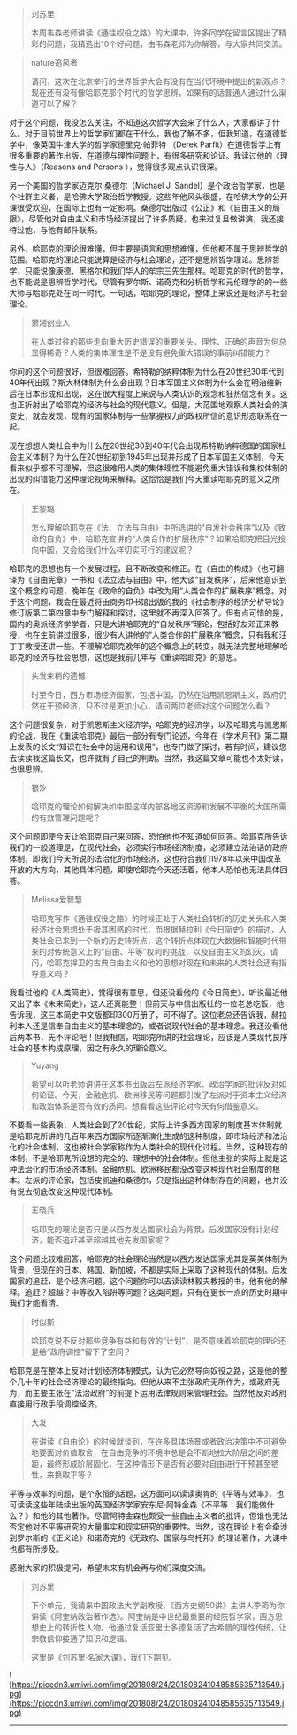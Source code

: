 > 刘苏里
> 
> 本周韦森老师讲读《通往奴役之路》的大课中，许多同学在留言区提出了精彩的问题，我精选出10个好问题，由韦森老师为你解答，与大家共同交流。

> nature追风者
> 
> 请问，这次在北京举行的世界哲学大会有没有在当代环境中提出的新观点？现在还有没有像哈耶克那个时代的哲学思辨，如果有的话普通人通过什么渠道可以了解？

对于这个问题，我没怎么关注，不知道这次哲学大会来了什么人，大家都讲了什么。对于目前世界上的哲学家们都在干什么，我也了解不多，但我知道，在道德哲学中，像英国牛津大学的哲学家德里克·帕菲特 （Derek Parfit）在道德哲学上有很多重要的著作出版，在道德与理性问题上，有很多研究和论证。我读过他的《理性与人》（Reasons and Persons ），觉得很多观点认识很深。

另一个美国的哲学家迈克尔·桑德尔（Michael J. Sandel）是个政治哲学家，也是个社群主义者，是哈佛大学政治哲学教授。这些年他风头很盛，在哈佛大学的公开课很受欢迎，在国际上也有一定影响。桑德尔出版过《公正》和《自由主义的局限》，尽管他对自由主义和市场经济提出了许多质疑，也来过复旦做讲演，我还接待过他，与他有邮件联系。

另外，哈耶克的理论很难懂，但主要是语言和思想难懂，但他都不属于思辨哲学的范围。哈耶克的理论只能说算是经济与社会理论，还不是思辨哲学理论。思辨哲学，只能说像康德、黑格尔和我们华人的牟宗三先生那样。哈耶克的时代的哲学，也不能说是思辨哲学时代，尽管有罗尔斯、诺奇克和分析哲学和元伦理学的的一些大师与哈耶克处在同一时代。一句话，哈耶克的理论，整体上来说还是经济与社会理论。

> 萧湘创业人
> 
> 在人类过往的那些走向重大历史错误的重要关头，理性、正确的声音为何总显得稀奇？人类的集体理性是不是没有避免重大错误的事前纠错能力？

你问的这个问题很好，但很难回答。希特勒的纳粹体制为什么在20世纪30年代到40年代出现？斯大林体制为什么会出现？日本军国主义体制为什么会在明治维新后在日本形成和出现，这在很大程度上来说与人类认识的观念和狂热信念有关。这也正折射出了哈耶克的经济与社会的现代意义。但是，大范围地观察人类社会的演变史，就会发现，现有的国家体制与一些掌握权力的政权所信的意识形态联系在一起。

现在想想人类社会中为什么在20世纪30到40年代会出现希特勒纳粹德国的国家社会主义体制？为什么在20世纪初到1945年出现并形成了日本军国主义体制，今天看来似乎都不可理解，但这很难用人类的集体理性不能避免重大错误和集权体制的出现的纠错能力这种理论视角来解释。这恰恰是我们今天重读哈耶克的意义之所在。

> 王黎璐
> 
> 怎么理解哈耶克在《法、立法与自由》中所选讲的“自发社会秩序”以及《致命的自负》中，哈耶克宣讲的“人类合作的扩展秩序”？如果哈耶克把目光投向中国，又会给我们什么样切实可行的建议呢？

哈耶克的思想也有一个发展过程，且不断改变和修正。在《自由的构成》（也可翻译为《自由宪章》一书和《法立法与自由》中，他大谈“自发秩序”，后来他意识到这个概念的问题，晚年在《致命的自负》中改为用“人类合作的扩展秩序”概念。对于这个问题，我会在最近将由商务印书馆出版的我的《社会制序的经济分析导论》修订版第二第四章中专门解释和探讨，这里就不再深入回答了。但有点可惜的是，国内的奥派经济学学者，只是大讲哈耶克的“自发秩序”理论，包括好友邓正来教授，也在生前讲过很多，很少有人讲他的“人类合作的扩展秩序”概念，只有我和汪丁丁教授还讲一些。不理解哈耶克晚年的这个概念上的转变，就无法完整地理解哈耶克的经济与社会思想，这也是我前几年写《重读哈耶克》的意思。

> 头发末梢的遗憾
> 
> 时至今日，西方市场经济国家，包括中国，仍然在沿用凯恩斯主义，政府仍然在干预经济，只不过是更加小心，请问两位老师对这个问题怎么看？

这个问题很复杂，对于凯恩斯主义经济学，哈耶克的经济学，以及哈耶克与凯恩斯的论战，我在《重读哈耶克》最后一部分有专门论述，今年在《学术月刊》第二期上发表的长文“知识在社会中的运用和误用”，也专门做了探讨，若有时间，建议您去读读我这篇长文，也许就有了自己的判断。当然，我这篇文章可能也不太好读，也很思辨。

> 银汐
> 
> 哈耶克的理论如何解决如中国这样内部各地区资源和发展不平衡的大国所需的有效管理问题呢？

这个问题即使今天让哈耶克自己来回答，恐怕他也不知道如何回答。哈耶克所告诉我们的一般道理是，在现代社会，必须实行市场经济制度，必须建立法治话的政府体制，即我们今天所说的法治化的市场经济，这也符合我们1978年以来中国改革开放的大方向，其他具体问题，即使哈耶克今天还活着，他本人恐怕也无法具体回答。

> Melissa爱智慧
> 
> 哈耶克写作《通往奴役之路》的时候正处于人类社会转折的历史关头和人类经济社会思想处于极其困惑的时代，而根据赫拉利《今日简史》的描述，人类社会已来到一个新的历史转折点，这个转折点体现在大数据和智能时代带来的对传统意义上的“自由、平等”权利的挑战，以及自由主义的幻灭。请问，哈耶克捍卫的古典自由主义和他的思想对现在和未来的人类社会还有指导意义吗？

我看过他的《人类简史》，觉得很有意思，但还没看他的《今日简史》，听说最近他又出了本《未来简史》，这人还真能整！但前天与中信出版社的一位老总吃饭，他告诉我，这三本简史中文版都印300万册了，可不得了。这位老总还告诉我，赫拉利本人还是信奉自由主义的基本理念的，或者说现代社会的基本理念。我还没看他后两本书，先不评论吧！但我相信，哈耶克所讲的社会理论，应该是人类现代良序社会的基本构成原理，因之有永久的理论意义。

> Yuyang
> 
> 希望可以听老师讲讲在这本书出版后左派经济学家、政治学家的批评反对如何论证。今天，金融危机、欧洲移民等问题都引发了左派对于资本主义经济和政治体系是否有效的质问。想看看这些评论对今天有何借鉴意义。

不要看一些表象，人类社会到了20世纪，实际上许多西方国家的制度基本体制就是哈耶克所讲的几百年来西方国家所逐渐演化生成的这种制度，即市场经济和法治化的社会体制，这也被社会学家称作为人类社会的现代化过程。当然，这种现存的体制，不是哈耶克所设想的完全的、理想中的社会体制。但他主张的实际上就是这种法治化的市场经济体制。金融危机、欧洲移民都没改变这种现代社会制度的根本。左派的评论家，包括皮凯迪和桑德尔，只是指出这种体制存在的问题，也并没有说去彻底改变这种现代体制。

> 王晓兵
> 
> 哈耶克的理论是否只是以西方发达国家社会为背景，后发国家没有计划经济，能否追赶甚至超越其他先发国家呢？

这个问题比较难回答，哈耶克的社会理论当然是以西方发达国家尤其是英美体制为背景，但现在的日本、韩国、新加坡，不都是实际上采取了这种现代的体制。后发国家的追赶，是个经济问题。这个问题你可以去读读林毅夫教授的书，他有他的解释。追赶？超越？中等收入陷阱等问题？这类问题，只有在更长一点的历史时期中我们才能看清。

> 时似斯
> 
> 哈耶克说不反对那些竞争有益和有效的“计划”，是否意味着哈耶克的理论还是给“政府调控”留下了空间？

哈耶克是在整体上反对计划经济体制模式，认为它必然导向奴役之路，这是他的整个几十年的社会经济理论的最终指向。但他从来不主张政府无所作为，或政府无为，而主要主张在“法治政府”的前提下运用法律规则来管理社会。当然他反对政府直接用行政手段调控经济。

> 大发
> 
> 在讲读《自由论》的时候就谈到，在许多具体场景或者政治决策中不可避免地要面对价值取舍，在自由竞争的环境中总是会不断地拉大阶层之间的差距，最终形成阶层固化，在这种情形下是否有必要对自由进行干预甚至牺牲，来换取平等？

平等与效率的问题，是个永恒的话题，这方面可以读读奥肯的《平等与效率》，也可读读这些年陆续出版的英国经济学家安东尼·阿特金森《不平等：我们能做什么？》和他的其他著作。尽管阿特金森也颇受一些自由主义者的批评，但谁也无法否定他对不平等研究的大量事实和现实研究的重要性。当然，这在理论上有会牵涉到罗尔斯的《正义论》和诺奇克的《无政府、国家与乌托邦》的理论著作，大课中也都有所涉及。

感谢大家的积极提问，希望未来有机会再与你们深度交流。

> 刘苏里
> 
> 下个单元，我请来中国政法大学副教授、《西方史纲50讲》主讲人李筠为你讲读《阿奎纳政治著作选》。阿奎纳是中世纪最重要的经院哲学家，西方思想史上的转折性人物。他通过复活亚里士多德复活了古希腊的理性传统，让宗教信仰接通了知识和逻辑。
> 
> 这里是《刘苏里·名家大课》，我们下期见。

![https://piccdn3.umiwi.com/img/201808/24/201808241048585635713549.jpg](https://piccdn3.umiwi.com/img/201808/24/201808241048585635713549.jpg)

---
